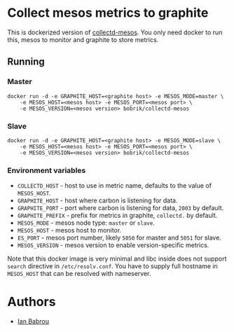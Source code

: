 # Collect mesos metrics to graphite

This is dockerized version of [collectd-mesos](https://github.com/rayrod2030/collectd-mesos).
You only need docker to run this, mesos to monitor and graphite to store metrics.

## Running

### Master

```
docker run -d -e GRAPHITE_HOST=<graphite host> -e MESOS_MODE=master \
    -e MESOS_HOST=<mesos host> -e MESOS_PORT=<mesos port> \
    -e MESOS_VERSION=<mesos version> bobrik/collectd-mesos
```

### Slave

```
docker run -d -e GRAPHITE_HOST=<graphite host> -e MESOS_MODE=slave \
    -e MESOS_HOST=<mesos host> -e MESOS_PORT=<mesos port> \
    -e MESOS_VERSION=<mesos version> bobrik/collectd-mesos
```

### Environment variables

* `COLLECTD_HOST` - host to use in metric name, defaults to the value of `MESOS_HOST`.
* `GRAPHITE_HOST` - host where carbon is listening for data.
* `GRAPHITE_PORT` - port where carbon is listening for data, `2003` by default.
* `GRAPHITE_PREFIX` - prefix for metrics in graphite, `collectd.` by default.
* `MESOS_MODE` - mesos node type: `master` or `slave`.
* `MESOS_HOST` - mesos host to monitor.
* `ES_PORT` - mesos port number, likely `5050` for master and `5051` for slave.
* `MESOS_VERSION` - mesos version to enable version-specific metrics.

Note that this docker image is very minimal and libc inside does not
support `search` directive in `/etc/resolv.conf`. You have to supply
full hostname in `MESOS_HOST` that can be resolved with nameserver.

# Authors

* [Ian Babrou](https://github.com/bobrik)

